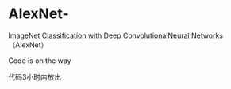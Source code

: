 # AlexNet-
ImageNet Classification with Deep ConvolutionalNeural Networks（AlexNet）


Code is on the way

代码3小时内放出
